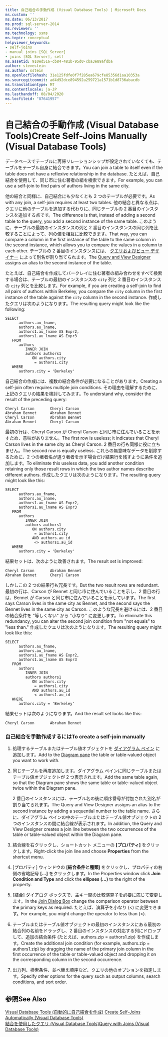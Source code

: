 ```yaml
---
title: 自己結合の手動作成 (Visual Database Tools) | Microsoft Docs
ms.custom: ''
ms.date: 06/13/2017
ms.prod: sql-server-2014
ms.reviewer: ''
ms.technology: ssms
ms.topic: conceptual
helpviewer_keywords:
- self-joins
- manual joins [SQL Server]
- joins [SQL Server], self
ms.assetid: 910ed516-cb84-481b-95d0-cba3e89afdba
author: stevestein
ms.author: sstein
ms.openlocfilehash: 31e125fdfe0f7f285ea679cfe85356d1aa10353a
ms.sourcegitcommit: ad4d92dce894592a259721a1571b1d8736abacdb
ms.translationtype: MT
ms.contentlocale: ja-JP
ms.lasthandoff: 08/04/2020
ms.locfileid: "87641957"
---
```

# <a name="create-self-joins-manually-visual-database-tools"></a><span data-ttu-id="615ee-102">自己結合の手動作成 (Visual Database Tools)</span><span class="sxs-lookup"><span data-stu-id="615ee-102">Create Self-Joins Manually (Visual Database Tools)</span></span>
  <span data-ttu-id="615ee-103">データベースでテーブルに再帰リレーションシップが設定されていなくても、テーブルをテーブル自身に結合できます。</span><span class="sxs-lookup"><span data-stu-id="615ee-103">You can join a table to itself even if the table does not have a reflexive relationship in the database.</span></span> <span data-ttu-id="615ee-104">たとえば、自己結合を使用して、同じ市に住む著者の組を検索できます。</span><span class="sxs-lookup"><span data-stu-id="615ee-104">For example, you can use a self-join to find pairs of authors living in the same city.</span></span>  
  
 <span data-ttu-id="615ee-105">他の結合と同様に、自己結合にも少なくとも 2 つのテーブルが必要です。</span><span class="sxs-lookup"><span data-stu-id="615ee-105">As with any join, a self-join requires at least two tables.</span></span> <span data-ttu-id="615ee-106">他の結合と異なる点は、クエリに他のテーブルを追加する代わりに、同じテーブルの 2 番目のインスタンスを追加する点です。</span><span class="sxs-lookup"><span data-stu-id="615ee-106">The difference is that, instead of adding a second table to the query, you add a second instance of the same table.</span></span> <span data-ttu-id="615ee-107">このように、テーブルの最初のインスタンスの列と 2 番目のインスタンスの同じ列を比較することによって、列の値を相互に比較できます。</span><span class="sxs-lookup"><span data-stu-id="615ee-107">That way, you can compare a column in the first instance of the table to the same column in the second instance, which allows you to compare the values in a column to each other.</span></span> <span data-ttu-id="615ee-108">テーブルの 2 番目のインスタンスには、 [クエリおよびビュー デザイナー](visual-database-tools.md) によって別名が割り当てられます。</span><span class="sxs-lookup"><span data-stu-id="615ee-108">The [Query and View Designer](visual-database-tools.md) assigns an alias to the second instance of the table.</span></span>  
  
 <span data-ttu-id="615ee-109">たとえば、自己結合を作成してバークレイに住む著者の組み合わせをすべて検索する場合は、テーブルの最初のインスタンスの `city` 列と 2 番目のインスタンスの `city` 列とを比較します。</span><span class="sxs-lookup"><span data-stu-id="615ee-109">For example, if you are creating a self-join to find all pairs of authors within Berkeley, you compare the `city` column in the first instance of the table against the `city` column in the second instance.</span></span> <span data-ttu-id="615ee-110">作成したクエリは次のようになります。</span><span class="sxs-lookup"><span data-stu-id="615ee-110">The resulting query might look like the following:</span></span>  
  
```  
SELECT   
      authors.au_fname,   
      authors.au_lname,   
      authors1.au_fname AS Expr2,   
      authors1.au_lname AS Expr3  
   FROM   
      authors   
         INNER JOIN  
         authors authors1   
            ON authors.city   
             = authors1.city  
   WHERE  
      authors.city = 'Berkeley'  
```  
  
 <span data-ttu-id="615ee-111">自己結合の作成には、複数の結合条件が必要になることがあります。</span><span class="sxs-lookup"><span data-stu-id="615ee-111">Creating a self-join often requires multiple join conditions.</span></span> <span data-ttu-id="615ee-112">その理由を理解するために、上記のクエリの結果を検討してみます。</span><span class="sxs-lookup"><span data-stu-id="615ee-112">To understand why, consider the result of the preceding query:</span></span>  
  
```  
Cheryl Carson       Cheryl Carson  
Abraham Bennet      Abraham Bennet  
Cheryl Carson       Abraham Bennet  
Abraham Bennet      Cheryl Carson  
```  
  
 <span data-ttu-id="615ee-113">最初の行は、Cheryl Carson が Cheryl Carson と同じ市に住んでいることを示すため、意味がありません。</span><span class="sxs-lookup"><span data-stu-id="615ee-113">The first row is useless; it indicates that Cheryl Carson lives in the same city as Cheryl Carson.</span></span> <span data-ttu-id="615ee-114">2 番目の行も同様に役に立ちません。</span><span class="sxs-lookup"><span data-stu-id="615ee-114">The second row is equally useless.</span></span> <span data-ttu-id="615ee-115">これらの無意味なデータを削除するために、2 つの著者名が違う著者を示す場合だけ結果行を残すように条件を追加します。</span><span class="sxs-lookup"><span data-stu-id="615ee-115">To eliminate this useless data, you add another condition retaining only those result rows in which the two author names describe different authors.</span></span> <span data-ttu-id="615ee-116">作成したクエリは次のようになります。</span><span class="sxs-lookup"><span data-stu-id="615ee-116">The resulting query might look like this:</span></span>  
  
```  
SELECT   
      authors.au_fname,   
      authors.au_lname,   
      authors1.au_fname AS Expr2,   
      authors1.au_lname AS Expr3  
   FROM   
      authors   
         INNER JOIN  
         authors authors1   
            ON authors.city   
             = authors1.city  
            AND authors.au_id  
             <> authors1.au_id  
   WHERE  
      authors.city = 'Berkeley'  
```  
  
 <span data-ttu-id="615ee-117">結果セットは、次のように改善されます。</span><span class="sxs-lookup"><span data-stu-id="615ee-117">The result set is improved:</span></span>  
  
```  
Cheryl Carson       Abraham Bennet  
Abraham Bennet      Cheryl Carson  
```  
  
 <span data-ttu-id="615ee-118">しかしこの 2 つの結果行も冗長です。</span><span class="sxs-lookup"><span data-stu-id="615ee-118">But the two result rows are redundant.</span></span> <span data-ttu-id="615ee-119">最初の行は、Carson が Bennet と同じ市に住んでいることを示し、2 番目の行は、Bennet が Carson と同じ市に住んでいることを示しています。</span><span class="sxs-lookup"><span data-stu-id="615ee-119">The first says Carson lives in the same city as Bennet, and the second says the Bennet lives in the same city as Carson.</span></span> <span data-ttu-id="615ee-120">このような冗長を避けるには、2 番目の結合条件を "等しくない" から "小なり" に変更します。</span><span class="sxs-lookup"><span data-stu-id="615ee-120">To eliminate this redundancy, you can alter the second join condition from "not equals" to "less than."</span></span> <span data-ttu-id="615ee-121">作成したクエリは次のようになります。</span><span class="sxs-lookup"><span data-stu-id="615ee-121">The resulting query might look like this:</span></span>  
  
```  
SELECT   
      authors.au_fname,   
      authors.au_lname,   
      authors1.au_fname AS Expr2,   
      authors1.au_lname AS Expr3  
   FROM   
      authors   
         INNER JOIN  
         authors authors1   
            ON authors.city   
             = authors1.city  
            AND authors.au_id  
             < authors1.au_id  
   WHERE  
      authors.city = 'Berkeley'  
```  
  
 <span data-ttu-id="615ee-122">結果セットは次のようになります。</span><span class="sxs-lookup"><span data-stu-id="615ee-122">And the result set looks like this:</span></span>  
  
```  
Cheryl Carson       Abraham Bennet  
```  
  
### <a name="to-create-a-self-join-manually"></a><span data-ttu-id="615ee-123">自己結合を手動作成するには</span><span class="sxs-lookup"><span data-stu-id="615ee-123">To create a self-join manually</span></span>  
  
1.  <span data-ttu-id="615ee-124">処理するテーブルまたはテーブル値オブジェクトを [ダイアグラム ペイン](diagram-pane-visual-database-tools.md) に追加します。</span><span class="sxs-lookup"><span data-stu-id="615ee-124">Add to the [Diagram pane](diagram-pane-visual-database-tools.md) the table or table-valued object you want to work with.</span></span>  
  
2.  <span data-ttu-id="615ee-125">同じテーブルを再度追加します。ダイアグラム ペインに同じテーブルまたはテーブル値オブジェクトが 2 つ表示されます。</span><span class="sxs-lookup"><span data-stu-id="615ee-125">Add the same table again, so that the Diagram pane shows the same table or table-valued object twice within the Diagram pane.</span></span>  
  
     <span data-ttu-id="615ee-126">2 番目のインスタンスには、テーブル名の後に順序番号が付加された別名が割り当てられます。</span><span class="sxs-lookup"><span data-stu-id="615ee-126">The Query and View Designer assigns an alias to the second instance by adding a sequential number to the table name.</span></span> <span data-ttu-id="615ee-127">さらに、ダイアグラム ペインの中のテーブルまたはテーブル値オブジェクトの 2 つのインスタンスの間に結合線が表示されます。</span><span class="sxs-lookup"><span data-stu-id="615ee-127">In addition, the Query and View Designer creates a join line between the two occurrences of the table or table-valued object within the Diagram pane.</span></span>  
  
3.  <span data-ttu-id="615ee-128">結合線を右クリックし、ショートカット メニューの **[プロパティ]** をクリックします。</span><span class="sxs-lookup"><span data-stu-id="615ee-128">Right-click the join line and choose **Properties** from the shortcut menu.</span></span>  
  
4.  <span data-ttu-id="615ee-129">[プロパティ] ウィンドウの **[結合条件と種類]** をクリックし、プロパティの右側の省略記号 **[...]** をクリックします。</span><span class="sxs-lookup"><span data-stu-id="615ee-129">In the Properties window click **Join Condition and Type** and click the **ellipses (...)** to the right of the property.</span></span>  
  
5.  <span data-ttu-id="615ee-130">[[結合]](join-dialog-box-visual-database-tools.md) ダイアログ ボックスで、主キー間の比較演算子を必要に応じて変更します。</span><span class="sxs-lookup"><span data-stu-id="615ee-130">In the [Join Dialog Box](join-dialog-box-visual-database-tools.md) change the comparison operator between the primary keys as required.</span></span> <span data-ttu-id="615ee-131">たとえば、演算子を小なり (<) に変更できます。</span><span class="sxs-lookup"><span data-stu-id="615ee-131">For example, you might change the operator to less than (<).</span></span>  
  
6.  <span data-ttu-id="615ee-132">テーブルまたはテーブル値オブジェクトの最初のインスタンスにある最初の結合列の名前をドラッグし、2 番目のインスタンスの対応する列にドロップして、追加の結合条件 (たとえば、authors.zip = authors1.zip) を作成します。</span><span class="sxs-lookup"><span data-stu-id="615ee-132">Create the additional join condition (for example, authors.zip = authors1.zip) by dragging the name of the primary join column in the first occurrence of the table or table-valued object and dropping it on the corresponding column in the second occurrence.</span></span>  
  
7.  <span data-ttu-id="615ee-133">出力列、検索条件、並べ替え順序など、クエリの他のオプションを指定します。</span><span class="sxs-lookup"><span data-stu-id="615ee-133">Specify other options for the query such as output columns, search conditions, and sort order.</span></span>  
  
## <a name="see-also"></a><span data-ttu-id="615ee-134">参照</span><span class="sxs-lookup"><span data-stu-id="615ee-134">See Also</span></span>  
 <span data-ttu-id="615ee-135">[Visual Database Tools &#40;自動的に自己結合を作成&#41;](create-self-joins-automatically-visual-database-tools.md) </span><span class="sxs-lookup"><span data-stu-id="615ee-135">[Create Self-Joins Automatically &#40;Visual Database Tools&#41;](create-self-joins-automatically-visual-database-tools.md) </span></span>  
 [<span data-ttu-id="615ee-136">結合を使用したクエリ (Visual Database Tools)</span><span class="sxs-lookup"><span data-stu-id="615ee-136">Query with Joins &#40;Visual Database Tools&#41;</span></span>](query-with-joins-visual-database-tools.md)  
  
  
